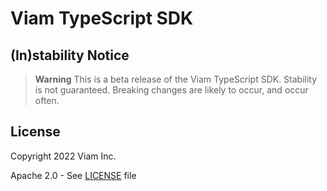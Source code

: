 # Viam TypeScript SDK

## (In)stability Notice

> **Warning**
> This is a beta release of the Viam TypeScript SDK. Stability is not guaranteed. Breaking changes are likely to occur, and occur often.

## License 
Copyright 2022 Viam Inc.

Apache 2.0 - See [LICENSE](https://github.com/viamrobotics/viam-typescript-sdk/blob/main/LICENSE) file
